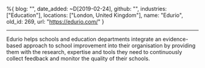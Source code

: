 %{
  blog: "",
  date_added: ~D[2019-02-24],
  github: "",
  industries: ["Education"],
  locations: ["London, United Kingdom"],
  name: "Edurio",
  old_id: 269,
  url: "https://edurio.com/"
}

---

Edurio helps schools and education departments integrate an evidence-based approach to school improvement into their organisation by providing them with the research, expertise and tools they need to continuously collect feedback and monitor the quality of their schools.
